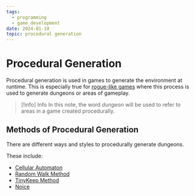 ```yaml
---
tags:
  - programming
  - game_development
date: 2024-01-10
topic: procedural generation
---
```

# Procedural Generation

Procedural generation is used in games to generate the environment at runtime.
This is especially true for [rogue-like games]() where this process is used to generate dungeons or areas of gameplay.

> [!info] Info
> In this note, the word *dungeon* will be used to refer to areas in a game created procedurally.

## Methods of Procedural Generation

There are different ways and styles to procedurally generate dungeons.

These include:

- [Cellular Automaton](https://en.wikipedia.org/wiki/Cellular_automaton)
- [Random Walk Method](https://dean-j-k-james.medium.com/procedural-cave-generation-with-random-walk-f05ccfa57557)
- [TinyKeep Method](https://www.reddit.com/r/gamedev/comments/1dlwc4/procedural_dungeon_generation_algorithm_explained/)
- [Noice](https://en.wikipedia.org/wiki/Perlin_noise)